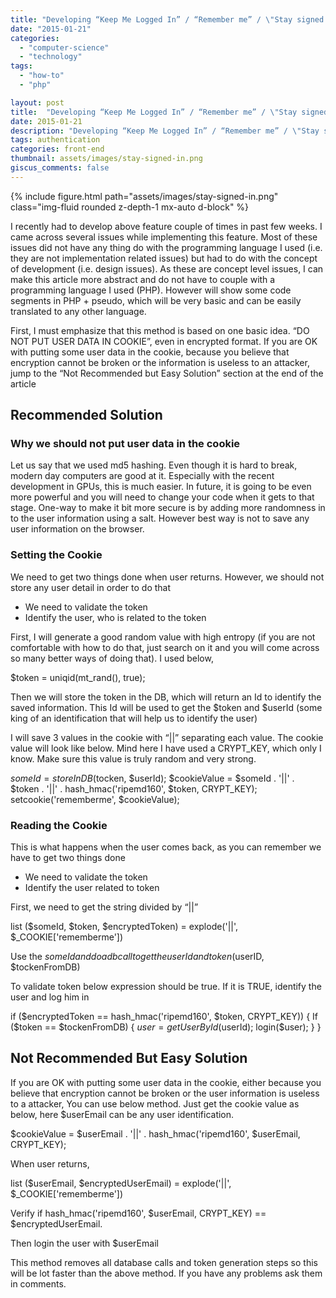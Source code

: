 ```yaml
---
title: "Developing “Keep Me Logged In” / “Remember me” / \"Stay signed in\"option"
date: "2015-01-21"
categories: 
  - "computer-science"
  - "technology"
tags: 
  - "how-to"
  - "php"

layout: post
title:  "Developing “Keep Me Logged In” / “Remember me” / \"Stay signed in\"option"
date: 2015-01-21
description: "Developing “Keep Me Logged In” / “Remember me” / \"Stay signed in\"option"
tags: authentication
categories: front-end
thumbnail: assets/images/stay-signed-in.png
giscus_comments: false
---
```


<div class="row mt-3">
    <div class="col-sm mt-3 mt-md-0">
        {% include figure.html path="assets/images/stay-signed-in.png" class="img-fluid rounded z-depth-1 mx-auto d-block" %}
    </div>
</div>

I recently had to develop above feature couple of times in past few weeks. I came across several issues while implementing this feature. Most of these issues did not have any thing do with the programming language I used (i.e. they are not implementation related issues) but had to do with the concept of development (i.e. design issues). As these are concept level issues, I can make this article more abstract and do not have to couple with a programming language I used (PHP). However will show some code segments in PHP + pseudo, which will be very basic and can be easily translated to any other language.

First, I must emphasize that this method is based on one basic idea. “DO NOT PUT USER DATA IN COOKIE”, even in encrypted format. If you are OK with putting some user data in the cookie, because you believe that encryption cannot be broken or the information is useless to an attacker, jump to the “Not Recommended but Easy Solution” section at the end of the article

## Recommended Solution

### Why we should not put user data in the cookie

Let us say that we used md5 hashing. Even though it is hard to break, modern day computers are good at it. Especially with the recent development in GPUs, this is much easier. In future, it is going to be even more powerful and you will need to change your code when it gets to that stage. One-way to make it bit more secure is by adding more randomness in to the user information using a salt. However best way is not to save any user information on the browser.

### Setting the Cookie

We need to get two things done when user returns. However, we should not store any user detail in order to do that

- We need to validate the token
- Identify the user, who is related to the token

First, I will generate a good random value with high entropy (if you are not comfortable with how to do that, just search on it and you will come across so many better ways of doing that). I used below,

$token = uniqid(mt\_rand(), true);

Then we will store the token in the DB, which will return an Id to identify the saved information. This Id will be used to get the $token and $userId (some king of an identification that will help us to identify the user)

I will save 3 values in the cookie with “||” separating each value. The cookie value will look like below. Mind here I have used a CRYPT\_KEY, which only I know. Make sure this value is truly random and very strong.

$someId = storeInDB ($tocken, $userId);
$cookieValue = $someId . '||' . $token . '||' . hash\_hmac('ripemd160', $token, CRYPT\_KEY);
setcookie('rememberme', $cookieValue);

### Reading the Cookie

This is what happens when the user comes back, as you can remember we have to get two things done

- We need to validate the token
- Identify the user related to token

First, we need to get the string divided by “||”

list ($someId, $token, $encryptedToken) = explode('||', $\_COOKIE\['rememberme'\])

Use the $someId and do a db call to get the userId and token ($userID, $tockenFromDB)

To validate token below expression should be true. If it is TRUE, identify the user and log him in

if ($encryptedToken == hash\_hmac('ripemd160', $token, CRYPT\_KEY)) {
  If ($token == $tockenFromDB) {
    $user = getUserById($userId);
    login($user);
  }
}

## Not Recommended But Easy Solution

If you are OK with putting some user data in the cookie, either because you believe that encryption cannot be broken or the user information is useless to a attacker, You can use below method. Just get the cookie value as below, here $userEmail can be any user identification.

$cookieValue = $userEmail . '||' . hash\_hmac('ripemd160', $userEmail, CRYPT\_KEY);

When user returns,

list ($userEmail, $encryptedUserEmail) = explode('||', $\_COOKIE\['rememberme'\])

Verify if hash\_hmac('ripemd160', $userEmail, CRYPT\_KEY) == $encryptedUserEmail.

Then login the user with $userEmail

This method removes all database calls and token generation steps so this will be lot faster than the above method. If you have any problems ask them in comments.
